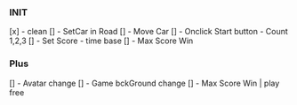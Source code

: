 ### INIT

[x] - clean
[] - SetCar in Road
[] - Move Car
[] - Onclick Start button - Count 1,2,3
[] - Set Score - time base
[] - Max Score Win

### Plus

[] - Avatar change
[] - Game bckGround change
[] - Max Score Win | play free

